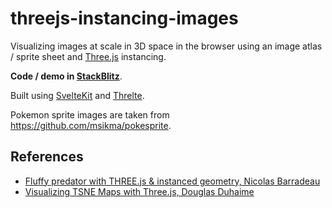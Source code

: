 # threejs-instancing-images
Visualizing images at scale in 3D space in the browser using an image atlas / sprite sheet and [Three.js](https://threejs.org/) instancing.

**Code / demo in [StackBlitz](https://stackblitz.com/edit/sveltejs-kit-template-default-prhed9?file=README.md)**.

Built using [SvelteKit](https://kit.svelte.dev/) and [Threlte](https://threlte.xyz/).

Pokemon sprite images are taken from https://github.com/msikma/pokesprite.

## References
- [Fluffy predator with THREE.js & instanced geometry, Nicolas Barradeau](http://barradeau.com/blog/?p=1109)
- [Visualizing TSNE Maps with Three.js, Douglas Duhaime](https://douglasduhaime.com/posts/visualizing-tsne-maps-with-three-js.html)